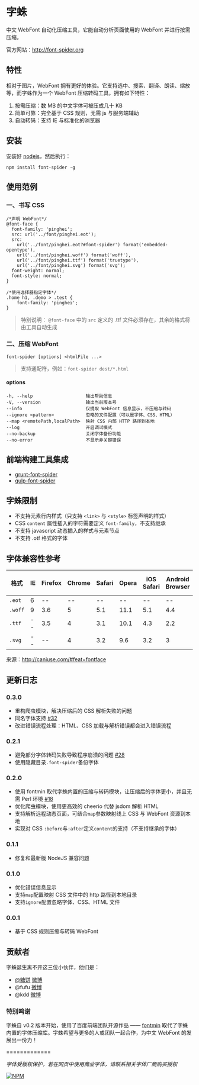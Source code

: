 #	字蛛

中文 WebFont 自动化压缩工具，它能自动分析页面使用的 WebFont 并进行按需压缩。

官方网站：<http://font-spider.org>

## 特性

相对于图片，WebFont 拥有更好的体验。它支持选中、搜索、翻译、朗读、缩放等，而字蛛作为一个 WebFont 压缩转码工具，拥有如下特性：

1. 按需压缩：数 MB 的中文字体可被压成几十 KB
2. 简单可靠：完全基于 CSS 规则，无需 js 与服务端辅助
3. 自动转码：支持 IE 与标准化的浏览器

##	安装

安装好 [nodejs](http://nodejs.org)，然后执行：

```
npm install font-spider -g
```

##	使用范例

### 一、书写 CSS

```
/*声明 WebFont*/
@font-face {
  font-family: 'pinghei';
  src: url('../font/pinghei.eot');
  src:
    url('../font/pinghei.eot?#font-spider') format('embedded-opentype'),
    url('../font/pinghei.woff') format('woff'),
    url('../font/pinghei.ttf') format('truetype'),
    url('../font/pinghei.svg') format('svg');
  font-weight: normal;
  font-style: normal;
}

/*使用选择器指定字体*/
.home h1, .demo > .test {
    font-family: 'pinghei';
}
```

> 特别说明： `@font-face` 中的 `src` 定义的 .ttf 文件必须存在，其余的格式将由工具自动生成

###	二、压缩 WebFont

```
font-spider [options] <htmlFile ...>
```

> 支持通配符，例如：`font-spider dest/*.html`

#### options

```
-h, --help                    输出帮助信息
-V, --version                 输出当前版本号
--info                        仅提取 WebFont 信息显示，不压缩与转码
--ignore <pattern>            忽略的文件配置（可以是字体、CSS、HTML）
--map <remotePath,localPath>  映射 CSS 内部 HTTP 路径到本地
--log                         开启调试模式
--no-backup                   关闭字体备份功能
--no-error                    不显示非关键错误
```

## 前端构建工具集成

* [grunt-font-spider](https://github.com/aui/grunt-font-spider)
* [gulp-font-spider](https://github.com/aui/gulp-font-spider)

## 字蛛限制

* 不支持元素行内样式（只支持 `<link>` 与 `<style>` 标签声明的样式）
* CSS `content` 属性插入的字符需要定义 `font-family`，不支持继承
* 不支持 javascript 动态插入的样式与元素节点
* 不支持 .otf 格式的字体

## 字体兼容性参考

格式 | IE | Firefox | Chrome | Safari | Opera | iOS Safari | Android Browser | Chrome for Android 
----- | ----- | ----- | ----- | ----- | ----- | ----- | ----- | -----
`.eot` | 6  | -- | -- | -- | -- | -- | -- | --
`.woff` | 9 | 3.6 | 5 | 5.1 | 11.1 | 5.1 | 4.4 | 36 
`.ttf` | --  | 3.5 | 4 | 3.1 | 10.1 | 4.3 | 2.2 | 36
`.svg` | -- | -- | 4 | 3.2 | 9.6 | 3.2 | 3 | 36

来源：<http://caniuse.com/#feat=fontface>

## 更新日志

### 0.3.0

* 重构爬虫模块，解决压缩后的 CSS 解析失败的问题
* 同名字体支持 [#32](https://github.com/aui/font-spider/issues/32)
* 改进错误流程处理：HTML、CSS 加载与解析错误都会进入错误流程

### 0.2.1

* 避免部分字体转码失败导致程序崩溃的问题 [#28](https://github.com/aui/font-spider/issues/28)
* 使用隐藏目录`.font-spider`备份字体

### 0.2.0

* 使用 fontmin 取代字蛛内置的压缩与转码模块，让压缩后的字体更小，并且无需 Perl 环境 [#18](https://github.com/aui/font-spider/issues/18)
* 优化爬虫模块，使用更高效的 cheerio 代替 jsdom 解析 HTML
* 支持解析远程动态页面，可结合`map`参数映射线上 CSS 与 WebFont 资源到本地
* 实现对 CSS `:before`与`:after`定义`content`的支持（不支持继承的字体）

### 0.1.1

* 修复和最新版 NodeJS 兼容问题

### 0.1.0

* 优化错误信息显示
* 支持`map`配置映射 CSS 文件中的 http 路径到本地目录
* 支持`ignore`配置忽略字体、CSS、HTML 文件
  
### 0.0.1

* 基于 CSS 规则压缩与转码 WebFont

## 贡献者 

字蛛诞生离不开这三位小伙伴，他们是：

* [@糖饼](https://github.com/aui) [微博](http://www.weibo.com/planeart)
* @fufu [微博](http://www.weibo.com/u/1715968673)
* @kdd [微博](http://www.weibo.com/kddie)

### 特别鸣谢

字蛛自 v0.2 版本开始，使用了百度前端团队开源作品 —— [fontmin](https://github.com/ecomfe/fontmin) 取代了字蛛内置的字体压缩库。字蛛希望与更多的人或团队一起合作，为中文 WebFont 的发展出一份力！

=============

*字体受版权保护，若在网页中使用商业字体，请联系相关字体厂商购买授权*

[![NPM](https://nodei.co/npm/font-spider.png?downloads=true&stars=true)](https://nodei.co/npm/font-spider/)